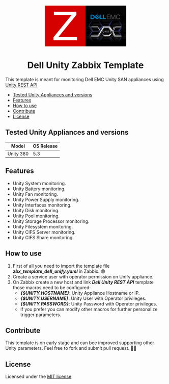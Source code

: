 <p align="center">
    <img src="docs/image/logo.webp" height="128">
    <h1 align="center">Dell Unity Zabbix Template</h1>
</p>

This template is meant for monitoring Dell EMC Unity SAN appliances using [Unity REST API](https://developer.dell.com/apis/3028/versions/5.2.0/docs/TUTORIALS/tutorials.md)

- [Tested Unity Appliances and versions](#tested-unity-appliances-and-versions)
- [Features](#features)
- [How to use](#how-to-use)
- [Contribute](#contribute)
- [License](#license)

## Tested Unity Appliances and versions

| Model     | OS Release |
| --------- | ---------- |
| Unity 380 | 5.3        |

## Features

- Unity System monitoring.
- Unity Battery monitoring.
- Unity Fan monitoring.
- Unity Power Supply monitoring.
- Unity Interfaces monitoring.
- Unity Disk monitoring.
- Unity Pool monitoring.
- Unity Storage Processor monitoring.
- Unity Filesystem monitoring.
- Unity CIFS Server monitoring.
- Unity CIFS Share monitoring.

## How to use

1) First of all you need to import the template file ***zbx_template_dell_unify.yaml*** in Zabbix. 😅
2) Create a service user with operator permission on Unify appliance.
3) On Zabbix create a new host and link ***Dell Unity REST API*** template those macros need to be configured:
    - ***{$UNITY.HOSTNAME}***: Unity Appliance Hostname or IP.
    - ***{$UNITY.USERNAME}***: Unity User with Operator privileges.
    - ***{$UNITY.PASSWORD}***: Unity Password with Operator privileges.
    - If you prefer you can modify other macros for further personalize trigger parameters.

## Contribute

This template is on early stage and can bee improved supporting other Unity parameters. Feel free to fork and submit pull request. 🙏🏻

## License

Licensed under the [MIT license](https://github.com/MassimilianoPasquini97/zbx_dell_unity/blob/main/LICENSE.md).
